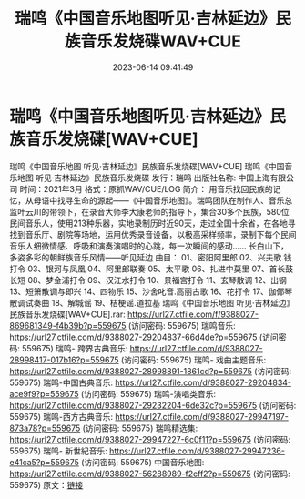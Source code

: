 ﻿---
title: 瑞鸣《中国音乐地图听见·吉林延边》民族音乐发烧碟WAV+CUE
date: 2023-06-14 09:41:49
categories: 古典音乐、新世纪、纯音雅乐
tags: 纯音雅乐
---
# 瑞鸣《中国音乐地图听见·吉林延边》民族音乐发烧碟[WAV+CUE]

瑞鸣《中国音乐地图 听见·吉林延边》民族音乐发烧碟[WAV+CUE]
瑞鸣《中国音乐地图 听见·吉林延边》民族音乐发烧碟
发行：瑞鸣
出版社名称: 中国上海有限公司
时间：2021年3月
格式：原抓WAV/CUE/LOG
简介：
用音乐找回民族的记忆，从母语中找寻生命的源起——《中国音乐地图》。瑞鸣团队在制作人、音乐总监叶云川的带领下，在录音大师李大康老师的指导下，集合30多个民族，580位民间音乐人，使用213种乐器，实地录制历时近90天，走过全国十余省，在各地寻找到音乐厅、剧院等场地，运用优秀录音设备，以极高采样频率，录制下每个民间音乐人细微情感、呼吸和演奏演唱时的心跳，每一次瞬间的感动……
长白山下，多姿多彩的朝鲜族音乐风情——听见延边
曲目：
01、密阳阿里郎
02、兴夫歌.钱打令
03、银河与凤凰
04、阿里郎联奏
05、太平歌
06、扎进中莫里
07、首长鼓长短
08、梦金浦打令
09、汉江水打令
10、景福宫打令
11、玄琴散调
12、出钢
13、短箫散调与即兴
14、四物乐
15、沙舍叱音.高丽古歌
16、花打令
17、伽倻琴散调试奏曲
18、解城谣
19、桔梗谣.道拉基
瑞鸣《中国音乐地图 听见·吉林延边》民族音乐发烧碟[WAV+CUE].rar: https://url27.ctfile.com/f/9388027-869681349-f4b39b?p=559675
(访问密码: 559675)
瑞鸣音乐: https://url27.ctfile.com/d/9388027-29204837-66d4de?p=559675
(访问密码: 559675)
瑞鸣- 跨界古典音乐: https://url27.ctfile.com/d/9388027-28998417-017b16?p=559675
(访问密码: 559675)
瑞鸣- 戏曲主题音乐: https://url27.ctfile.com/d/9388027-28998891-1861cd?p=559675
(访问密码: 559675)
瑞鸣-中国古典音乐: https://url27.ctfile.com/d/9388027-29204834-ace9f9?p=559675
(访问密码: 559675)
瑞鸣-演唱类音乐: https://url27.ctfile.com/d/9388027-29232204-6de32c?p=559675
(访问密码: 559675)
瑞鸣-西方古典音乐: https://url27.ctfile.com/d/9388027-29947197-873a78?p=559675
(访问密码: 559675)
瑞鸣精选集: https://url27.ctfile.com/d/9388027-29947227-6c0f11?p=559675
(访问密码: 559675)
瑞鸣- 新世紀音乐: https://url27.ctfile.com/d/9388027-29947236-e41ca5?p=559675
(访问密码: 559675)
中国音乐地图: https://url27.ctfile.com/d/9388027-56288989-f2cff2?p=559675
(访问密码: 559675)
原文：[链接](https://blog.sina.com.cn/s/blog_1647c7e76010312c0.html)
